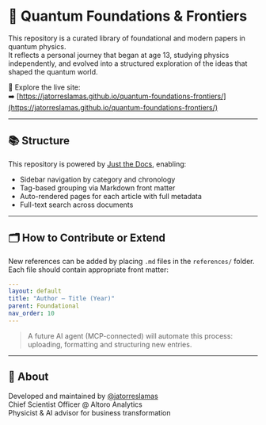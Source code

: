# 🧠 Quantum Foundations & Frontiers

This repository is a curated library of foundational and modern papers in quantum physics.  
It reflects a personal journey that began at age 13, studying physics independently, and evolved into a structured exploration of the ideas that shaped the quantum world.

📘 Explore the live site:  
➡️ [https://jatorreslamas.github.io/quantum-foundations-frontiers/](https://jatorreslamas.github.io/quantum-foundations-frontiers/)

---

## 📚 Structure

This repository is powered by [Just the Docs](https://just-the-docs.github.io/just-the-docs/), enabling:

- Sidebar navigation by category and chronology
- Tag-based grouping via Markdown front matter
- Auto-rendered pages for each article with full metadata
- Full-text search across documents

---

## 🗂 How to Contribute or Extend

New references can be added by placing `.md` files in the `references/` folder.  
Each file should contain appropriate front matter:

```yaml
---
layout: default
title: "Author – Title (Year)"
parent: Foundational
nav_order: 10
---
```

> A future AI agent (MCP-connected) will automate this process: uploading, formatting and structuring new entries.

---

## 💬 About

Developed and maintained by [@jatorreslamas](https://github.com/jatorreslamas)  
Chief Scientist Officer @ Altoro Analytics  
Physicist & AI advisor for business transformation

